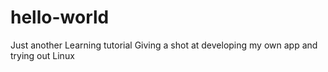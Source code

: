 # hello-world
Just another Learning tutorial
Giving a shot at developing my own app and trying out Linux
